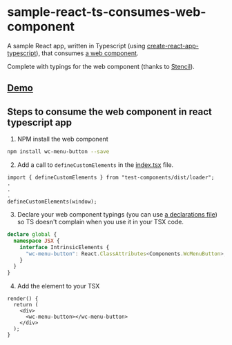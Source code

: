 # sample-react-ts-consumes-web-component

A sample React app, written in Typescript (using [create-react-app-typescript](https://github.com/wmonk/create-react-app-typescript)), that consumes [a web component](https://github.com/wes566/wc-menu-button).

Complete with typings for the web component (thanks to [Stencil](https://stenciljs.com)).

## [Demo](https://react-ts-web-component.netlify.com)

## Steps to consume the web component in react typescript app

1. NPM install the web component

```bash
npm install wc-menu-button --save
```

2. Add a call to `defineCustomElements` in the [index.tsx](src/index.tsx) file.

```tsx
import { defineCustomElements } from "test-components/dist/loader";
.
.
.
defineCustomElements(window);
```

3. Declare your web component typings (you can use [a declarations file](src/declarations.d.ts)) so TS doesn't complain when you use it in your TSX code.

```ts
declare global {
  namespace JSX {
    interface IntrinsicElements {
      "wc-menu-button": React.ClassAttributes<Components.WcMenuButton>;
    }
  }
}
```

4. Add the element to your TSX

```tsx
render() {
  return (
    <div>
      <wc-menu-button></wc-menu-button>
    </div>
  );
}
```
